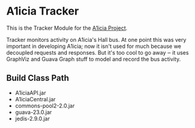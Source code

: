 # A1icia Tracker

This is the Tracker Module for the [A1icia Project](https://github.com/markhull/A1icia).

Tracker monitors activity on A1icia's Hall bus. At one point this was very important in developing A1icia; now it isn't used for much because we decoupled requests and responses. But it's too cool to go away ‒ it uses GraphViz and Guava Graph stuff to model and record the bus activity.

## Build Class Path
* A1iciaAPI.jar
* A1iciaCentral.jar
* commons-pool2-2.0.jar
* guava-23.0.jar
* jedis-2.9.0.jar
